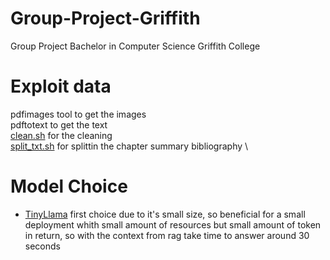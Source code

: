 # Group-Project-Griffith

Group Project Bachelor in Computer Science Griffith College

# Exploit data

pdfimages tool to get the images \
pdftotext to get the text \
[clean.sh](./clean.sh) for the cleaning \
[split_txt.sh](./split_txt.sh) for splittin the chapter summary bibliography \

# Model Choice

- [TinyLlama](https://huggingface.co/TinyLlama/TinyLlama-1.1B-Chat-v1.0) first choice due to it's small size, so beneficial for a small deployment whith small amount of resources but small amount of token in return, so with the context from rag take time to answer around 30 seconds
